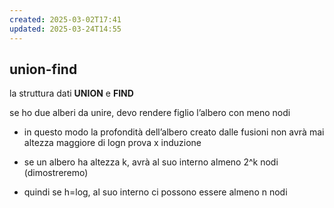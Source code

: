 ```yaml
---
created: 2025-03-02T17:41
updated: 2025-03-24T14:55
---
```

## union-find
la struttura dati **UNION** e **FIND**


se ho due alberi da unire, devo rendere figlio l’albero con meno nodi
- in questo modo la profondità dell’albero creato dalle fusioni non avrà mai altezza maggiore di logn
prova x induzione
- se un albero ha altezza k, avrà al suo interno almeno 2^k nodi (dimostreremo)

- quindi se h=log, al suo interno ci possono essere almeno n nodi